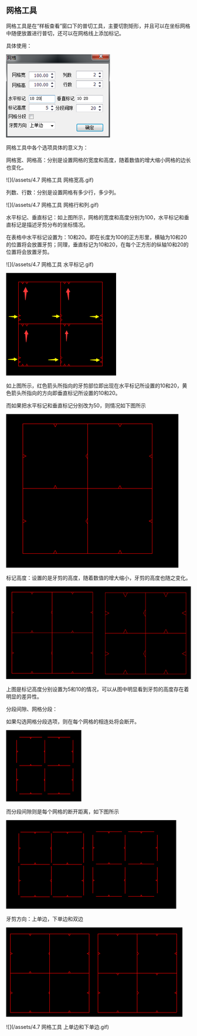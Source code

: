 ## 网格工具

网格工具是在“样板查看”窗口下的普切工具，主要切割矩形，并且可以在坐标网格中随便放置进行普切，还可以在网格线上添加标记。

具体使用：

![](/assets/网格工具属性.png)

网格工具中各个选项具体的意义为：

网格宽、网格高：分别是设置网格的宽度和高度，随着数值的增大缩小网格的边长也变化。

![](/assets/4.7 网格工具 网格宽高.gif)

列数、行数：分别是设置网格有多少行，多少列。

![](/assets/4.7 网格工具 网格行和列.gif)

水平标记、垂直标记：如上图所示，网格的宽度和高度分别为100，水平标记和垂直标记是描述牙剪分布的坐标情况。

在表格中水平标记设置为：10和20。即在长度为100的正方形里，横轴为10和20的位置将会放置牙剪；同理，垂直标记为10和20，在每个正方形的纵轴10和20的位置将会放置牙剪。

![](/assets/4.7 网格工具 水平标记.gif)

![](/assets/牙剪位置.png)

如上图所示，红色箭头所指向的牙剪部位即出现在水平标记所设置的10和20，黄色箭头所指向的方向即垂直标记所设置的10和20。

而如果把水平标记和垂直标记分别改为50，则情况如下图所示

![](/assets/牙剪情况2.png)

标记高度：设置的是牙剪的高度，随着数值的增大缩小，牙剪的高度也随之变化。

![](/assets/牙剪情况3.png)

上图是标记高度分别设置为5和10的情况，可以从图中明显看到牙剪的高度存在着明显的差异性。

分段间隙、网格分段：

如果勾选网格分段选项，则在每个网格的相连处将会断开。

![](/assets/网格分段.png)

而分段间隙则是每个网格的断开距离，如下图所示

![](/assets/分段间隙对比.png)

牙剪方向：上单边，下单边和双边

![](/assets/上单边和下单边.png)

![](/assets/4.7 网格工具 上单边和下单边.gif)

